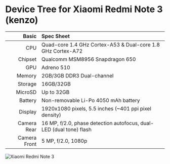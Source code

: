 Device Tree for Xiaomi Redmi Note 3 (kenzo)
===========================================

Basic   	| Spec Sheet
---------------:|:-------------------------
CPU     	| Quad-core 1.4 GHz Cortex-A53 & Dual-core 1.8 GHz Cortex-A72
Chipset 	| Qualcomm MSM8956 Snapdragon 650
GPU     	| Adreno 510
Memory  	| 2GB/3GB DDR3 Dual-channel
Storage 	| 16GB/32GB
MicroSD 	| Up to 32GB
Battery 	| Non-removable Li-Po 4050 mAh battery
Display 	| 1920x1080 pixels, 5.5 inches (~401 ppi pixel density)
Camera Rear     | 16 MP, f/2.0, phase detection autofocus, dual-LED (dual tone) flash
Camera Front	| 5 MP, f/2.0, 1080p

![Xiaomi Redmi Note 3](https://images.tokopedia.net/img/cache/700/product-1/2016/12/11/445402/445402_9d1d2141-049f-432e-999e-dae0a6db3fb0.jpg "Xiaomi Redmi Note 3")
